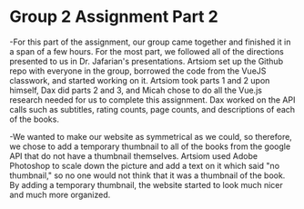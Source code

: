 # Group 2 Assignment Part 2
 
  -For this part of the assignment, our group came together and finished it in a span of a few hours. For the most part, we followed all of the directions presented to us in Dr. Jafarian's presentations. Artsiom set up the Github repo with everyone in the group, borrowed the code from the VueJS classwork, and started working on it. Artsiom took parts 1 and 2 upon himself, Dax did parts 2 and 3, and Micah chose to do all the Vue.js research needed for us to complete this assignment. Dax worked on the API calls such as subtitles, rating counts, page counts, and descriptions of each of the books.

  -We wanted to make our website as symmetrical as we could, so therefore, we chose to add a temporary thumbnail to all of the books from the google API that do not have a thumbnail themselves. Artsiom used Adobe Photoshop to scale down the picture and add a text on it which said "no thumbnail," so no one would not think that it was a thumbnail of the book.  By adding a temporary thumbnail, the website started to look much nicer and much more organized.
